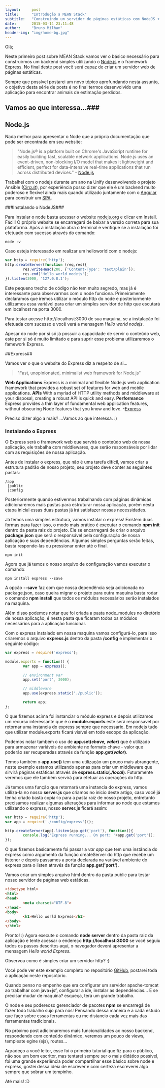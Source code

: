 ```yaml
---
layout:     post
title:      "Introdução a MEAN Stack"
subtitle:   "Construindo um servidor de páginas estáticas com NodeJS + Express"
date:       2015-03-14 23:11:48
author:     "Bruno Milhan"
header-img: "img/home-bg.jpg"
---
```


Olá;

Neste primeiro post sobre MEAN Stack vamos ver o básico necessário para construirmos um backend simples utilizando o [Node.js](https://nodejs.org/)  e o framework [Express](http://expressjs.com/). No final deste post você será capaz de criar um servidor web de páginas estáticas.

Sempre que possível postarei um novo tópico aprofundando nesta assunto, o objetivo desta série de posts é no final termos desenvolvido uma aplicação para encontrar animais de estimação perdidos.

## Vamos ao que interessa...###

## Node.js ##

 Nada melhor para apresentar o Node que a própria documentação que pode ser encontrada em seu website:

> "Node.js® is a platform built on Chrome's JavaScript runtime for easily building fast, scalable network applications. Node.js uses an event-driven, non-blocking I/O model that makes it lightweight and efficient, perfect for data-intensive real-time applications that run across distributed devices." - [Node.js](https://nodejs.org/) 

Trabalhei com o nodejs durante um ano na Unify desenvolvendo o projeto Ansible ([Circuit](https://www.yourcircuit.com/)), por experiência posso dizer que ele é um backend muito poderoso e flexível ainda mais quando utilizado juntamente com o [Angular](https://angularjs.org/) para construir um [SPA](http://en.wikipedia.org/wiki/Single-page_application).

###Instalando o NodeJS###

Para instalar o node basta acessar o website [nodejs.org](https://nodejs.org/) e clicar em Install. Fácil! O próprio website se encarregará de baixar a versão correta para sua plataforma. Após a instalação abra o terminal e verifique se a instalação foi efetuado com sucesso através do comando:

    node -v

Caso esteja interessado em realizar um helloworld com o nodejs:

```javascript
var http = require('http');
http.createServer(function (req,res){
        res.writeHead(200, {'Content-Type': 'text/plain'});
        res.end('Hello world nodejs');
}).listen(3000, '127.0.0.1');
```

Este pequeno trecho de código não tem muito segredo, mas já é interessante para observarmos com o node funciona.
Primeiramente declaramos que iremos utilizar o módulo http do node e posteriormente utilizamos essa variável para criar um simples servidor de http que escutará em localhost na porta 3000.

Para testar acesse http://localhost:3000 de sua maquina, se a instalação foi efetuada com sucesso e você verá a mensagem *Hello world nodejs*.

Apesar do node por si só já possuir a capacidade de servir o conteúdo web, este por si só é muito limitado e para suprir esse problema utilizaremos o famework Express.

##Express##

Vamos ver o que o website do Express diz a respeito de si...

> "Fast, unopinionated, minimalist web framework for Node.js"
>
**Web Applications**
Express is a minimal and flexible Node.js web application framework that provides a robust set of features for web and mobile applications.
**APIs**
With a myriad of HTTP utility methods and middleware at your disposal, creating a robust API is quick and easy.
**Performance**
Express provides a thin layer of fundamental web application features, without obscuring Node features that you know and love.
 -[Express](http://expressjs.com/)

Preciso dizer algo a mais?  ...Vamos ao que interessa. :)

### Instalando o Express ###

O Express será o framework web que servirá o conteúdo web de nossa aplicação, ele trabalha com middlewares, que serão responsáveis por lidar com as requisições de nossa aplicação.

Antes de instalar o express, que não é uma tarefa difícil, vamos criar a estrutura padrão de nosso projeto, seu projeto deve conter as seguintes pastas:

    /app
     |public
     |config   
     

Posteriormente quando estivermos trabalhando com páginas dinâmicas adicionaremos mais pastas para estruturar nossa aplicação, porém nesta etapa inicial essas duas pastas já irá satisfazer nossas necessidades. 

Já temos uma simples estrutura, vamos instalar o express! Existem duas formas para fazer isso, o modo mais prático é executar o comando **npm init** dentro da pasta raiz do projeto. Ele se encarregará de criar o arquivo **package.json** que será o responsável pela configuração de nossa aplicação e suas dependências. Algumas simples perguntas serão feitas, basta responde-las ou pressionar enter até o final.

    npm init

Agora que já temos o nosso arquivo de configuração vamos executar o comando:

    npm install express --save

A opção **--save** faz com que nossa dependência seja adicionada no package.json, caso queira migrar o projeto para outra maquina basta rodar o comando **npm install** que todos os módulos necessários serão instalados na maquina.

Além disso podemos notar que foi criada a pasta node_modules no diretório de nossa aplicação, é nesta pasta que ficaram todos os módulos necessários para a aplicação funcionar.

Com o express instalado em nossa maquina vamos configurá-lo, para isso criaremos o arquivo **express.js** dentro da pasta **/config** e implementar o seguinte código:

```javascript
var express = require('express');

module.exports = function() {
        var app = express();

        // environment var
        app.set('port', 3000);

        // middleware
        app.use(express.static('./public'));

        return app;
};
```

O que fizemos acima foi instanciar o módulo express e depois utilizamos um recurso interessante que é o **module.exports** este será responsavel por retornar uma instancia do express sempre que necessario.
Em nodejs tudo que utilizar module.exports ficará visível em todo escopo da aplicação.

Podemos notar também o uso de **app.set(*chave, valor*)**  que é utilizado para armazenar variáveis de ambiente no formato chave - valor que poderão ser recuperadas através da função **app.get(*valor*)**. 

Temos também o **app.use()** tem uma utilização um pouco mais abrangente, neste exemplo estamos utilizando apenas para criar um middleware que sirvirá páginas estáticas através de **express.static(*./local*)**. Futuramente veremos que ele também servirá para efetuar as operações do http.

Já temos uma função que retornará uma instancia do express, vamos utiliza-la no nosso **server.js** que criamos no inicio deste artigo, caso você já tenha criado basta copia-lo para a pasta raiz de nosso projeto, entretanto precisamos realizar algumas alterações para informar ao node que estamos utilizando o express, nosso **server.js** ficará assim:


```javascript
var http = require('http');
var app = require('./config/express')();

http.createServer(app).listen(app.get('port'), function(){
        console.log('Express running... On port: '+app.get('port'));
});
```

O que fizemos basicamente foi passar a *var app* que tem uma instância do express como argumento da função createServer do http que recebe um listener e depois passamos a porta declarada na variável ambiente do express para o listen através da função **app.get('port')**.

Vamos criar um simples arquivo html dentro da pasta public para testar nosso servidor de páginas web estáticas.

```html
<!doctype html>
<html>
<head>
        <meta charset="UTF-8">
</head>
<body>
        <h1>Hello world Express</h1>
</body>
</html>
```

Pronto! :) Agora execute o comando **node server** dentro da pasta raiz da aplicação e tente acessar o endereço **http://localhost:3000** se você seguiu todos os passos descritos aqui, o navegador deverá apresentar a mensagem *Hello world Express*.

Observou como é simples criar um servidor http? :)

Você pode ver este exemplo completo no repositório [GitHub](https://github.com/brunomilhan/example-express-node), postarei toda a aplicação neste reposotório. 

Quando penso no empenho que era configurar um servidor apache-tomcat ao trabalhar com java+jsf, configurar a ide, instalar as dependências... E se precisar mudar de maquina? esqueça, terá um grande trabalho.

O node e seu podereoso gerenciador de pacotes **npm** se encarregá de fazer todo trabalho sujo para nós! Pensando dessa maneira e a cada estudo que faço sobre essas ferramentas eu me distancio cada vez mais das ferramentas tradicionais.

No próximo post adicionaremos mais funcionalidades ao nosso backend, respondendo com conteúdo dinâmico, veremos um pouco de views, templeate egine (ejs), routes...

Agradeço a você leitor, esse foi o primeiro tutorial que fiz para o público, não sou um bom escritor, mas tentarei sempre ser o mais didático possível, foi uma grande experiência poder compartilhar esse básico sobre node e express, gostei dessa ideia de escrever e com certeza escreverei algo sempre que sobrar um tempinho.

Até mais! :D